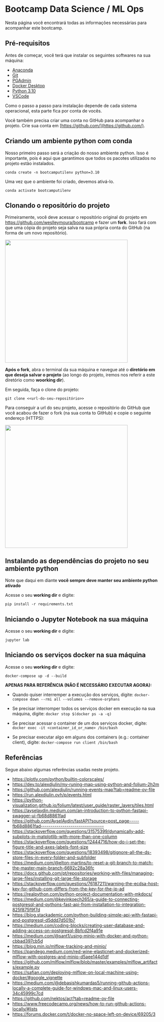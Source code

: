 # Bootcamp Data Science / ML Ops

Nesta página você encontrará todas as informações necessárias para acompanhar este bootcamp.

## Pré-requisitos

Antes de começar, você terá que instalar os seguintes softwares na sua máquina:

* [Anaconda](https://www.anaconda.com/download) 
* [Git](https://git-scm.com/book/en/v2/Getting-Started-Installing-Git)
* [PGAdmin](https://www.pgadmin.org/)
* [Docker Desktop](https://www.docker.com/products/docker-desktop/)
* [Python 3.10](https://www.python.org/downloads/)
* [VSCode](https://code.visualstudio.com/)

Como o passo a passo para instalação depende de cada sistema operacional, esta parte fica por conta de vocês. 

Você também precisa criar uma conta no GitHub para acompanhar o projeto. Crie sua conta em [https://github.com/](https://github.com/).

## Criando um ambiente python com conda

Nosso primeiro passo será a criação do nosso ambiente python. Isso é importante, pois é aqui que garantimos que todos os pacotes utilizados no projeto estão instalados.

```conda create -n bootcamputilenv python=3.10```

Uma vez que o ambiente foi criado, devemos ativá-lo.

```conda activate bootcamputilenv```

## Clonando o repositório do projeto

Primeiramente, você deve acessar o repositório original do projeto em https://github.com/weslleymoura/bootcamp e fazer um **fork**. Isso fará com que uma cópia do projeto seja salva na sua própria conta do GitHub (na forma de um novo repositório). 

<img src="images/git-fork.png" width="400">

**Após o fork**, abra o terminal da sua máquina e navegue até o <b>diretório em que deseja salvar o projeto</b> (ao longo do projeto, iremos nos referir a este diretório como <b>woorking dir</b>). 

Em seguida, faça o clone do projeto:

```git clone <<url-do-seu-repositório>>```

Para conseguir a url do seu projeto, acesse o repositório do GitHub que você acabou de fazer o fork (na sua conta to GitHub) e copie o seguinte endereço (HTTPS):

<img src="images/git-clone.png" width="400">

## Instalando as dependências do projeto no seu ambiente python

Note que daqui em diante **você sempre deve manter seu ambiente python ativado**

Acesse o seu **working dir** e digite:

```pip install -r requirements.txt```

## Iniciando o Jupyter Notebook na sua máquina

Acesse o seu **working dir** e digite:

```jupyter lab```

## Iniciando os serviços docker na sua máquina

Acesse o seu **working dir** e digite:

```docker-compose up -d --build```

**APENAS PARA REFERÊNCIA (NÃO É NECESSÁRIO EXECUTAR AGORA):**

* Quando quiser interremper a execução dos serviços, digite: 
```docker-compose down --rmi all --volumes --remove-orphans```

* Se precisar interromper todos os serviços docker em execução na sua máquina, digite:
```docker stop $(docker ps -a -q)```

* Se precisar acessar o container de um dos serviços docker, digite:
```docker exec -it <container_id_or_name> /bin/bash```

* Se precisar executar algo em alguns dos containers (e.g.: container client), digite:
```docker-compose run client /bin/bash```

## Referências

Segue abaixo algumas referências usadas neste projeto.

* https://plotly.com/python/builtin-colorscales/
* https://dev.to/alexdjulin/my-runing-map-using-python-and-folium-2h2m
* https://github.com/alexdjulin/running-events-map?tab=readme-ov-file
* https://run.alexdjulin.ovh/p/events.html
* https://python-visualization.github.io/folium/latest/user_guide/raster_layers/tiles.html
* https://ayselaydin.medium.com/an-introduction-to-python-fastapi-swagger-ui-fb68d8861fad
* https://github.com/AyselAydin/fastAPI?source=post_page-----fb68d8861fad--------------------------------
* https://stackoverflow.com/questions/31575399/dynamically-add-subplots-in-matplotlib-with-more-than-one-column
* https://stackoverflow.com/questions/12444716/how-do-i-set-the-figure-title-and-axes-labels-font-size
* https://stackoverflow.com/questions/18393498/gitignore-all-the-ds-store-files-in-every-folder-and-subfolder
* https://medium.com/@elton-martins/to-reset-a-git-branch-to-match-the-master-main-branch-6692c28a36fc
* https://docs.github.com/pt/repositories/working-with-files/managing-large-files/installing-git-large-file-storage
* https://stackoverflow.com/questions/76187211/warning-the-ecdsa-host-key-for-github-com-differs-from-the-key-for-the-ip-ad
* https://realpython.com/python-project-documentation-with-mkdocs/
* https://medium.com/@kevinkoech265/a-guide-to-connecting-postgresql-and-pythons-fast-api-from-installation-to-integration-825f875f9f7d
* https://blog.stackademic.com/python-building-simple-api-with-fastapi-and-postgresql-d5ddd7d501b7
* https://medium.com/coding-blocks/creating-user-database-and-adding-access-on-postgresql-8bfcd2f4a91e
* https://medium.com/@sant1/using-minio-with-docker-and-python-cbbad397cb5d
* https://blog.min.io/mlflow-tracking-and-minio/
* https://pandego.medium.com/red-wine-elasticnet-and-dockerized-mlflow-with-postgres-and-minio-d5aee144d1df
* https://github.com/mlflow/mlflow/blob/master/examples/mlflow_artifacts/example.py
* https://safjan.com/deploying-mlflow-on-local-machine-using-docker/#google_vignette
* https://medium.com/@debasishkumardas5/running-github-actions-locally-a-complete-guide-for-windows-mac-and-linux-users-34c45999c7cd
* https://github.com/nektos/act?tab=readme-ov-file
* https://www.freecodecamp.org/news/how-to-run-github-actions-locally/#lists
* https://forums.docker.com/t/docker-no-space-left-on-device/69205/3